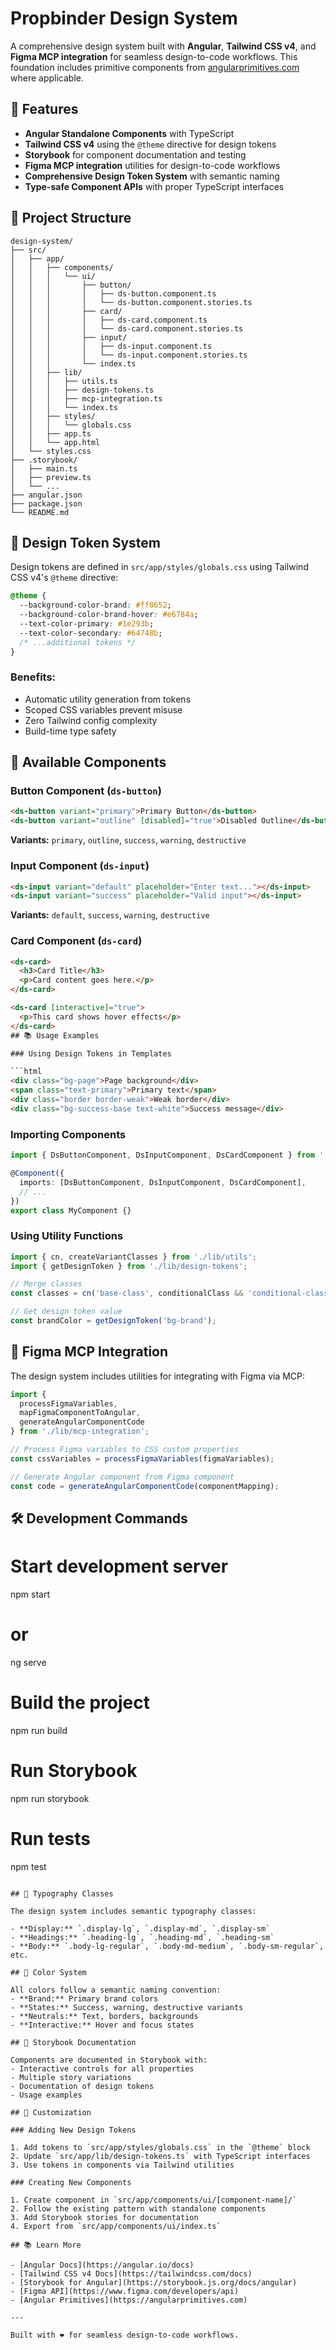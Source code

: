 # Propbinder Design System

A comprehensive design system built with **Angular**, **Tailwind CSS v4**, and **Figma MCP integration** for seamless design-to-code workflows. This foundation includes primitive components from [angularprimitives.com](https://angularprimitives.com/) where applicable.

## 🚀 Features

- **Angular Standalone Components** with TypeScript
- **Tailwind CSS v4** using the `@theme` directive for design tokens
- **Storybook** for component documentation and testing
- **Figma MCP integration** utilities for design-to-code workflows
- **Comprehensive Design Token System** with semantic naming
- **Type-safe Component APIs** with proper TypeScript interfaces

## 📁 Project Structure

```
design-system/
├── src/
│   ├── app/
│   │   ├── components/
│   │   │   └── ui/
│   │   │       ├── button/
│   │   │       │   ├── ds-button.component.ts
│   │   │       │   └── ds-button.component.stories.ts
│   │   │       ├── card/
│   │   │       │   ├── ds-card.component.ts
│   │   │       │   └── ds-card.component.stories.ts
│   │   │       ├── input/
│   │   │       │   ├── ds-input.component.ts
│   │   │       │   └── ds-input.component.stories.ts
│   │   │       └── index.ts
│   │   ├── lib/
│   │   │   ├── utils.ts
│   │   │   ├── design-tokens.ts
│   │   │   ├── mcp-integration.ts
│   │   │   └── index.ts
│   │   ├── styles/
│   │   │   └── globals.css
│   │   ├── app.ts
│   │   └── app.html
│   └── styles.css
├── .storybook/
│   ├── main.ts
│   ├── preview.ts
│   └── ...
├── angular.json
├── package.json
└── README.md
```

## 🎨 Design Token System

Design tokens are defined in `src/app/styles/globals.css` using Tailwind CSS v4's `@theme` directive:

```css
@theme {
  --background-color-brand: #ff8652;
  --background-color-brand-hover: #e6784a;
  --text-color-primary: #1e293b;
  --text-color-secondary: #64748b;
  /* ...additional tokens */
}
```

### Benefits:
- Automatic utility generation from tokens
- Scoped CSS variables prevent misuse
- Zero Tailwind config complexity
- Build-time type safety

## 🧱 Available Components

### Button Component (`ds-button`)

```html
<ds-button variant="primary">Primary Button</ds-button>
<ds-button variant="outline" [disabled]="true">Disabled Outline</ds-button>
```

**Variants:** `primary`, `outline`, `success`, `warning`, `destructive`

### Input Component (`ds-input`)

```html
<ds-input variant="default" placeholder="Enter text..."></ds-input>
<ds-input variant="success" placeholder="Valid input"></ds-input>
```

**Variants:** `default`, `success`, `warning`, `destructive`

### Card Component (`ds-card`)

```html
<ds-card>
  <h3>Card Title</h3>
  <p>Card content goes here.</p>
</ds-card>

<ds-card [interactive]="true">
  <p>This card shows hover effects</p>
</ds-card>
## 📚 Usage Examples

### Using Design Tokens in Templates

```html
<div class="bg-page">Page background</div>
<span class="text-primary">Primary text</span>
<div class="border border-weak">Weak border</div>
<div class="bg-success-base text-white">Success message</div>
```

### Importing Components

```typescript
import { DsButtonComponent, DsInputComponent, DsCardComponent } from './components/ui';

@Component({
  imports: [DsButtonComponent, DsInputComponent, DsCardComponent],
  // ...
})
export class MyComponent {}
```

### Using Utility Functions

```typescript
import { cn, createVariantClasses } from './lib/utils';
import { getDesignToken } from './lib/design-tokens';

// Merge classes
const classes = cn('base-class', conditionalClass && 'conditional-class');

// Get design token value
const brandColor = getDesignToken('bg-brand');
```

## 🔗 Figma MCP Integration

The design system includes utilities for integrating with Figma via MCP:

```typescript
import {
  processFigmaVariables,
  mapFigmaComponentToAngular,
  generateAngularComponentCode
} from './lib/mcp-integration';

// Process Figma variables to CSS custom properties
const cssVariables = processFigmaVariables(figmaVariables);

// Generate Angular component from Figma component
const code = generateAngularComponentCode(componentMapping);
```

## 🛠 Development Commands
# Start development server
npm start
# or
ng serve

# Build the project
npm run build

# Run Storybook
npm run storybook

# Run tests
npm test
```

## 🎯 Typography Classes

The design system includes semantic typography classes:

- **Display:** `.display-lg`, `.display-md`, `.display-sm`
- **Headings:** `.heading-lg`, `.heading-md`, `.heading-sm`
- **Body:** `.body-lg-regular`, `.body-md-medium`, `.body-sm-regular`, etc.

## 🌈 Color System

All colors follow a semantic naming convention:
- **Brand:** Primary brand colors
- **States:** Success, warning, destructive variants
- **Neutrals:** Text, borders, backgrounds
- **Interactive:** Hover and focus states

## 📖 Storybook Documentation

Components are documented in Storybook with:
- Interactive controls for all properties
- Multiple story variations
- Documentation of design tokens
- Usage examples

## 🔧 Customization

### Adding New Design Tokens

1. Add tokens to `src/app/styles/globals.css` in the `@theme` block
2. Update `src/app/lib/design-tokens.ts` with TypeScript interfaces
3. Use tokens in components via Tailwind utilities

### Creating New Components

1. Create component in `src/app/components/ui/[component-name]/`
2. Follow the existing pattern with standalone components
3. Add Storybook stories for documentation
4. Export from `src/app/components/ui/index.ts`

## 📚 Learn More

- [Angular Docs](https://angular.io/docs)
- [Tailwind CSS v4 Docs](https://tailwindcss.com/docs)
- [Storybook for Angular](https://storybook.js.org/docs/angular)
- [Figma API](https://www.figma.com/developers/api)
- [Angular Primitives](https://angularprimitives.com)

---

Built with ❤️ for seamless design-to-code workflows.